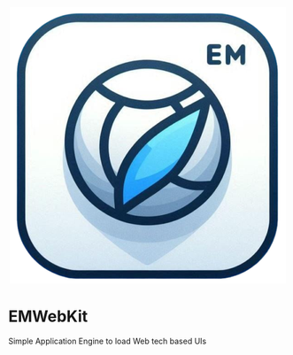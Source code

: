 <p align="center">
  <img src="_377ccaee-715c-495c-9519-0eb8818d49da_prev_ui.png"/>
</p>


# EMWebKit
Simple Application Engine to load Web tech based UIs
